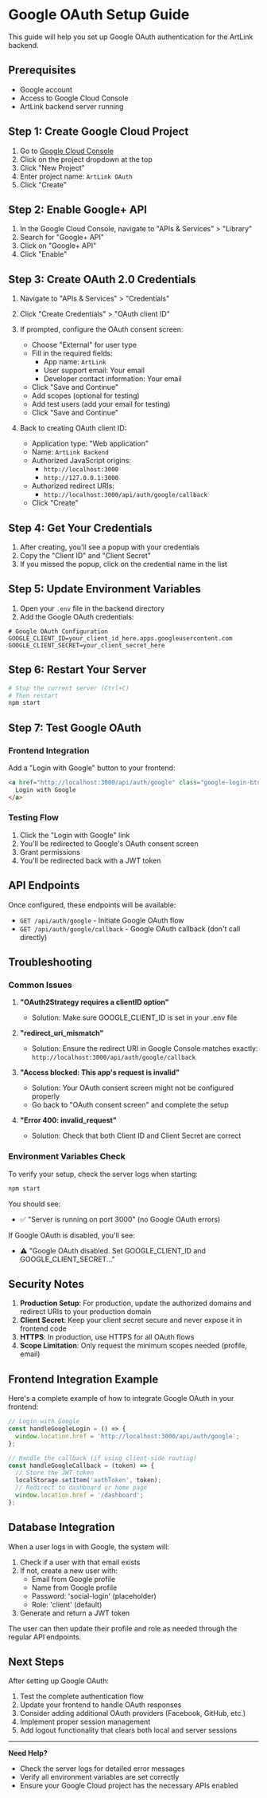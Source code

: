 # Google OAuth Setup Guide

This guide will help you set up Google OAuth authentication for the ArtLink backend.

## Prerequisites

- Google account
- Access to Google Cloud Console
- ArtLink backend server running

## Step 1: Create Google Cloud Project

1. Go to [Google Cloud Console](https://console.cloud.google.com/)
2. Click on the project dropdown at the top
3. Click "New Project"
4. Enter project name: `ArtLink OAuth`
5. Click "Create"

## Step 2: Enable Google+ API

1. In the Google Cloud Console, navigate to "APIs & Services" > "Library"
2. Search for "Google+ API"
3. Click on "Google+ API"
4. Click "Enable"

## Step 3: Create OAuth 2.0 Credentials

1. Navigate to "APIs & Services" > "Credentials"
2. Click "Create Credentials" > "OAuth client ID"
3. If prompted, configure the OAuth consent screen:
   - Choose "External" for user type
   - Fill in the required fields:
     - App name: `ArtLink`
     - User support email: Your email
     - Developer contact information: Your email
   - Click "Save and Continue"
   - Add scopes (optional for testing)
   - Add test users (add your email for testing)
   - Click "Save and Continue"

4. Back to creating OAuth client ID:
   - Application type: "Web application"
   - Name: `ArtLink Backend`
   - Authorized JavaScript origins:
     - `http://localhost:3000`
     - `http://127.0.0.1:3000`
   - Authorized redirect URIs:
     - `http://localhost:3000/api/auth/google/callback`
   - Click "Create"

## Step 4: Get Your Credentials

1. After creating, you'll see a popup with your credentials
2. Copy the "Client ID" and "Client Secret"
3. If you missed the popup, click on the credential name in the list

## Step 5: Update Environment Variables

1. Open your `.env` file in the backend directory
2. Add the Google OAuth credentials:

```env
# Google OAuth Configuration
GOOGLE_CLIENT_ID=your_client_id_here.apps.googleusercontent.com
GOOGLE_CLIENT_SECRET=your_client_secret_here
```

## Step 6: Restart Your Server

```bash
# Stop the current server (Ctrl+C)
# Then restart
npm start
```

## Step 7: Test Google OAuth

### Frontend Integration
Add a "Login with Google" button to your frontend:

```html
<a href="http://localhost:3000/api/auth/google" class="google-login-btn">
  Login with Google
</a>
```

### Testing Flow
1. Click the "Login with Google" link
2. You'll be redirected to Google's OAuth consent screen
3. Grant permissions
4. You'll be redirected back with a JWT token

## API Endpoints

Once configured, these endpoints will be available:

- `GET /api/auth/google` - Initiate Google OAuth flow
- `GET /api/auth/google/callback` - Google OAuth callback (don't call directly)

## Troubleshooting

### Common Issues

1. **"OAuth2Strategy requires a clientID option"**
   - Solution: Make sure GOOGLE_CLIENT_ID is set in your .env file

2. **"redirect_uri_mismatch"**
   - Solution: Ensure the redirect URI in Google Console matches exactly:
     `http://localhost:3000/api/auth/google/callback`

3. **"Access blocked: This app's request is invalid"**
   - Solution: Your OAuth consent screen might not be configured properly
   - Go back to "OAuth consent screen" and complete the setup

4. **"Error 400: invalid_request"**
   - Solution: Check that both Client ID and Client Secret are correct

### Environment Variables Check

To verify your setup, check the server logs when starting:

```bash
npm start
```

You should see:
- ✅ "Server is running on port 3000" (no Google OAuth errors)

If Google OAuth is disabled, you'll see:
- ⚠️ "Google OAuth disabled. Set GOOGLE_CLIENT_ID and GOOGLE_CLIENT_SECRET..."

## Security Notes

1. **Production Setup**: For production, update the authorized domains and redirect URIs to your production domain
2. **Client Secret**: Keep your client secret secure and never expose it in frontend code
3. **HTTPS**: In production, use HTTPS for all OAuth flows
4. **Scope Limitation**: Only request the minimum scopes needed (profile, email)

## Frontend Integration Example

Here's a complete example of how to integrate Google OAuth in your frontend:

```javascript
// Login with Google
const handleGoogleLogin = () => {
  window.location.href = 'http://localhost:3000/api/auth/google';
};

// Handle the callback (if using client-side routing)
const handleGoogleCallback = (token) => {
  // Store the JWT token
  localStorage.setItem('authToken', token);
  // Redirect to dashboard or home page
  window.location.href = '/dashboard';
};
```

## Database Integration

When a user logs in with Google, the system will:

1. Check if a user with that email exists
2. If not, create a new user with:
   - Email from Google profile
   - Name from Google profile
   - Password: 'social-login' (placeholder)
   - Role: 'client' (default)
3. Generate and return a JWT token

The user can then update their profile and role as needed through the regular API endpoints.

## Next Steps

After setting up Google OAuth:

1. Test the complete authentication flow
2. Update your frontend to handle OAuth responses
3. Consider adding additional OAuth providers (Facebook, GitHub, etc.)
4. Implement proper session management
5. Add logout functionality that clears both local and server sessions

---

**Need Help?** 
- Check the server logs for detailed error messages
- Verify all environment variables are set correctly
- Ensure your Google Cloud project has the necessary APIs enabled
